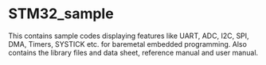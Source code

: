 # STM32_sample
This contains sample codes displaying features like UART, ADC, I2C, SPI, DMA, Timers, SYSTICK etc. for baremetal embedded programming. Also contains the library files and data sheet, reference manual and user manual.

